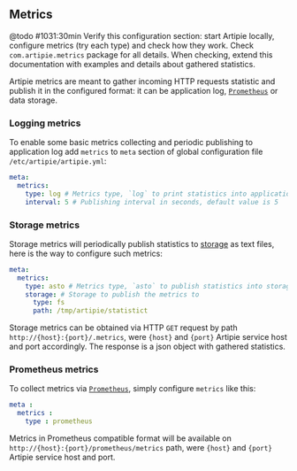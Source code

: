 ## Metrics

@todo #1031:30min Verify this configuration section: start Artipie locally, configure metrics (try 
  each type) and check how they work. Check `com.artipie.metrics` package for all details. When checking,
  extend this documentation with examples and details about gathered statistics.

Artipie metrics are meant to gather incoming HTTP requests statistic and publish it in the 
configured format: it can be application log, [`Prometheus`](https://prometheus.io/) or data storage.

### Logging metrics

To enable some basic metrics collecting and periodic publishing to application log
add `metrics` to `meta` section of global configuration file `/etc/artipie/artipie.yml`:

```yaml
meta:
  metrics:
    type: log # Metrics type, `log` to print statistics into application log
    interval: 5 # Publishing interval in seconds, default value is 5
```

### Storage metrics

Storage metrics will periodically publish statistics to [storage](./Configuration-Storage.md) as text files, 
here is the way to configure such metrics:
```yaml
meta:
  metrics:
    type: asto # Metrics type, `asto` to publish statistics into storage
    storage: # Storage to publish the metrics to
      type: fs
      path: /tmp/artipie/statistict
```

Storage metrics can be obtained via HTTP `GET` request by path `http://{host}:{port}/.metrics`, 
were `{host}` and `{port}` Artipie service host and port accordingly. The response is a json object
with gathered statistics.

### Prometheus metrics

To collect metrics via [`Prometheus`](https://prometheus.io/), simply configure `metrics` like this:

```yaml
meta :
  metrics :
    type : prometheus
```
Metrics in Prometheus compatible format will be available on `http://{host}:{port}/prometheus/metrics` path,
were `{host}` and `{port}` Artipie service host and port. 
